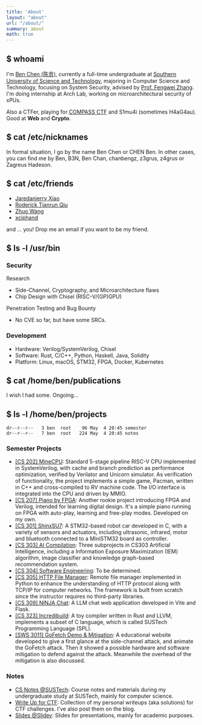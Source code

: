 ```yaml
---
title: 'About'
layout: "about"
url: "/about/"
summary: about
math: true
---
```


## $ whoami

I'm [Ben Chen (陈贲)](https://i.benx.dev), currently a full-time undergraduate at [Southern University of Science and Technology](https://www.sustech.edu.cn/en), majoring in Computer Science and Technology, focusing on System Security, advised by [Prof. Fengwei Zhang](https://fengweiz.github.io/). I'm doing internship at Arch Lab, working on microarchitectural security of xPUs.

Also a CTFer, playing for [COMPASS CTF](https://home.compassc.tf) and S1mu4i (sometimes H4aG4au).
Good at **Web** and **Crypto**.

## $ cat /etc/nicknames

In formal situation, I go by the name Ben Chen or CHEN Ben. In other cases, you can find me by Ben, B3N, Ben Chan, chanbengz, z3grus, z4grus or Zagreus Hadeson.

## $ cat /etc/friends

- [Jaredanjerry Xiao](https://jaredanwolfgang.github.io/)
- [Roderick Tianrun Qiu](https://r-q.name/)
- [Zhuo Wang](https://we-are-zed.github.io/)
- [xciphand](https://b.x-d.fun/)

and ... you! Drop me an email if you want to be my friend.

## $ ls -l /usr/bin

### Security

Research
- Side-Channel, Cryptography, and Microarchitecture flaws
- Chip Design with Chisel (RISC-V/(GP)GPU)

Penetration Testing and Bug Bounty
- No CVE so far, but have some SRCs.

### Development

- Hardware: Verilog/SystemVerilog, Chisel
- Software: Rust, C/C++, Python, Haskell, Java, Solidity
- Platform: Linux, macOS, STM32, FPGA, Docker, Kubernetes

## $ cat /home/ben/publications

I wish I had some. Ongoing...

## $ ls -l /home/ben/projects

```plain
dr--r--r--   3 ben  root    96 May  4 20:45 semester
dr--r--r--   7 ben  root   224 May  4 20:45 notes
```

### Semester Projects
- [[CS 202] MineCPU](https://github.com/wLUOw/MineCPU): Standard 5-stage pipeline RISC-V CPU implemented in SystemVerilog, with cache and branch prediction as performance optimization, verified by Verilator and Unicorn simulator. As verification of functionality, the project implements a simple game, Pacman, written in C++ and cross-compiled to RV machine code. The I/O interface is integrated into the CPU and driven by MMIO.
- [[CS 207] Piano by FPGA](https://github.com/chanbengz/SUSTech_CS207_Project_Piano): Another rookie project introducing FPGA and Verilog, intended for learning digital design. It's a simple piano running on FPGA with auto-play, learning and free-play modes. Developed on my own.
- [[CS 301] ShinxSU7](https://github.com/SUSTech-ISACG-Association/ShinxSU7): A STM32-based robot car developed in C, with a variety of sensors and actuators, including ultrasonic, infrared, motor and bluetooth connected to a MiniSTM32 board as controller.
- [[CS 303] AI Compilation](https://github.com/chanbengz/SUSTech_CS303_Project_2024F): Three subprojects in CS303 Artificial Intelligence, including a Information Exposure Maximization (IEM) algorithm, image classifier and knowledge graph-based recommendation system.
- [[CS 304] Software Engineering](https://github.com/chanbengz): To be determined.
- [[CS 305] HTTP File Manager](https://github.com/chanbengz/SUSTech_CS305_Project_2023F): Remote file manager implemented in Python to enhance the understanding of HTTP protocol along with TCP/IP for computer networks. The framework is built from scratch since the instructor requires no third-party libraries.
- [[CS 309] NINJA Chat](https://github.com/SUSTech-NINJA): A LLM chat web application developed in Vite and Flask.
- [[CS 323] Incredibuild](https://github.com/chanbengz/SUSTech_CS323_Project_Incredibuild): A toy compiler written in Rust and LLVM, implements a subset of C language, which is called SUSTech Programming Language (SPL).
- [[SWS 3011] GoFetch Demo & Mitigation](https://github.com/chanbengz/NUS_SoC_SWS_2024_DOTA_GP5): A educational website developed to give a first glance at the side-channel attack, and animate the GoFetch attack. Then it showed a possible hardware and software mitigation to defend against the attack. Meanwhile the overhead of the mitigation is also discussed.

### Notes
- [CS Notes @SUSTech](https://github.com/chanbengz/sustech-notes): Course notes and materials during my undergraduate study at SUSTech, mainly for computer science.
- [Write Up for CTF](https://github.com/chanbengz/ctf-writeups): Collection of my personal writeups (aka solutions) for CTF challenges. I've also post them on the blog.
- [Slides @Slidev](https://github.com/chanbengz/slides): Slides for presentations, mainly for academic purposes.
